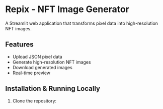 # Repix - NFT Image Generator

A Streamlit web application that transforms pixel data into high-resolution NFT images.

## Features
- Upload JSON pixel data
- Generate high-resolution NFT images
- Download generated images
- Real-time preview

## Installation & Running Locally

1. Clone the repository: